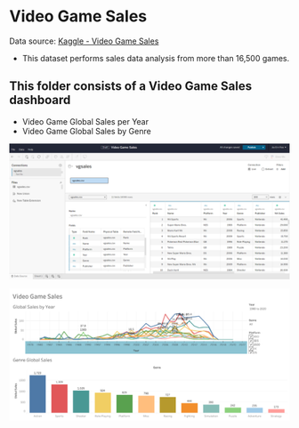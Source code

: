 # Video Game Sales
Data source: [Kaggle - Video Game Sales](https://www.kaggle.com/datasets/gregorut/videogamesalesM)
- This dataset performs sales data analysis from more than 16,500 games.


## This folder consists of a Video Game Sales dashboard
- Video Game Global Sales per Year
- Video Game Global Sales by Genre
  
![Data](https://github.com/jia-ern/Tableau_Reporting/blob/b2fa1956a25c322c3a6e7059eab8695a887e92db/Video%20Game%20Sales/vgsales.PNG)

![Dashboard](https://github.com/jia-ern/Tableau_Reporting/blob/20fc1fad736583aad21ad496c644921055fb8d43/Video%20Game%20Sales/Video%20Game%20Sales%20Dashboard.png)
